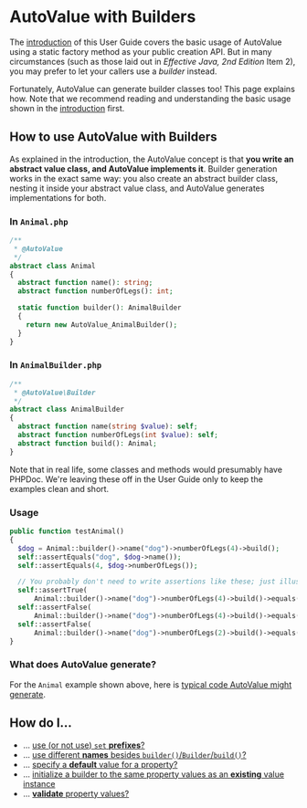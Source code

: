 # AutoValue with Builders

The [introduction](index.md) of this User Guide covers the basic usage of
AutoValue using a static factory method as your public creation API. But in many
circumstances (such as those laid out in *Effective Java, 2nd Edition* Item 2),
you may prefer to let your callers use a *builder* instead.

Fortunately, AutoValue can generate builder classes too! This page explains how.
Note that we recommend reading and understanding the basic usage shown in the
[introduction](index.md) first.

## How to use AutoValue with Builders<a name="howto"></a>

As explained in the introduction, the AutoValue concept is that **you write an
abstract value class, and AutoValue implements it**. Builder generation works in
the exact same way: you also create an abstract builder class, nesting it inside
your abstract value class, and AutoValue generates implementations for both.

### In `Animal.php`<a name="example_php_value"></a>

```php
/**
 * @AutoValue
 */
abstract class Animal
{
  abstract function name(): string;
  abstract function numberOfLegs(): int;

  static function builder(): AnimalBuilder
  {
    return new AutoValue_AnimalBuilder();
  }
}
```

### In `AnimalBuilder.php`<a name="example_php_builder"></a>

```php
/**
 * @AutoValue\Builder
 */
abstract class AnimalBuilder
{
  abstract function name(string $value): self;
  abstract function numberOfLegs(int $value): self;
  abstract function build(): Animal;
}
```

Note that in real life, some classes and methods would presumably have PHPDoc.
We're leaving these off in the User Guide only to keep the examples clean and
short.

### Usage<a name="usage"></a>

```php
public function testAnimal()
{
  $dog = Animal::builder()->name("dog")->numberOfLegs(4)->build();
  self::assertEquals("dog", $dog->name());
  self::assertEquals(4, $dog->numberOfLegs());

  // You probably don't need to write assertions like these; just illustrating.
  self::assertTrue(
      Animal::builder()->name("dog")->numberOfLegs(4)->build()->equals($dog));
  self::assertFalse(
      Animal::builder()->name("dog")->numberOfLegs(4)->build()->equals($dog));
  self::assertFalse(
      Animal::builder()->name("dog")->numberOfLegs(2)->build()->equals($dog));
}
```

### What does AutoValue generate?<a name="generated"></a>

For the `Animal` example shown above, here is [typical code AutoValue might
generate](generated-builder-example.md).

## <a name="howto"></a>How do I...

*   ... [use (or not use) `set` **prefixes**?](builders-howto.md#beans)
*   ... [use different **names** besides
    `builder()`/`Builder`/`build()`?](builders-howto.md#build_names)
*   ... [specify a **default** value for a property?](builders-howto.md#default)
*   ... [initialize a builder to the same property values as an **existing**
    value instance](builders-howto.md#to_builder)
*   ... [**validate** property values?](builders-howto.md#validate)
